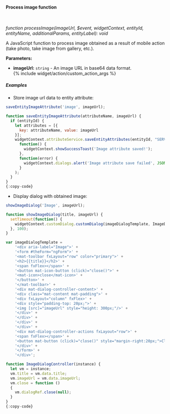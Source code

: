 #### Process image function

<div class="divider"></div>
<br/>

*function processImage(imageUrl, $event, widgetContext, entityId, entityName, additionalParams, entityLabel): void*

A JavaScript function to process image obtained as a result of mobile action (take photo, take image from gallery, etc.).

**Parameters:**

<ul>
  <li><b>imageUrl:</b> <code>string</code> - An image URL in base64 data format.
  </li>
  {% include widget/action/custom_action_args %}
</ul>

<div class="divider"></div>

##### Examples

* Store image url data to entity attribute:

```javascript
saveEntityImageAttribute('image', imageUrl);

function saveEntityImageAttribute(attributeName, imageUrl) {
  if (entityId) {
    let attributes = [{
      key: attributeName, value: imageUrl
    }];
    widgetContext.attributeService.saveEntityAttributes(entityId, "SERVER_SCOPE", attributes).subscribe(
      function() {
        widgetContext.showSuccessToast('Image attribute saved!');
      },
      function(error) {
        widgetContext.dialogs.alert('Image attribute save failed', JSON.stringify(error));
      }
    );
  }
}
{:copy-code}
```

* Display dialog with obtained image:

```javascript
showImageDialog('Image', imageUrl);

function showImageDialog(title, imageUrl) {
  setTimeout(function() {
    widgetContext.customDialog.customDialog(imageDialogTemplate, ImageDialogController, {imageUrl: imageUrl, title: title}).subscribe();
  }, 100);
}

var imageDialogTemplate =
    '<div aria-label="Image">' +
    '<form #theForm="ngForm">' +
    '<mat-toolbar fxLayout="row" color="primary">' +
    '<h2>{{title}}</h2>' +
    '<span fxFlex></span>' +
    '<button mat-icon-button (click)="close()">' +
    '<mat-icon>close</mat-icon>' +
    '</button>' +
    '</mat-toolbar>' +
    '<div mat-dialog-controller-content>' +
    '<div class="mat-content mat-padding">' +
    '<div fxLayout="column" fxFlex>' +
    '<div style="padding-top: 20px;">' +
    '<img [src]="imageUrl" style="height: 300px;"/>' +
    '</div>' +
    '</div>' +
    '</div>' +
    '</div>' +
    '<div mat-dialog-controller-actions fxLayout="row">' +
    '<span fxFlex></span>' +
    '<button mat-button (click)="close()" style="margin-right:20px;">Close</button>' +
    '</div>' +
    '</form>' +
    '</div>';

function ImageDialogController(instance) {
  let vm = instance;
  vm.title = vm.data.title;
  vm.imageUrl = vm.data.imageUrl;
  vm.close = function ()
  {
    vm.dialogRef.close(null);
  }
}
{:copy-code}
```
